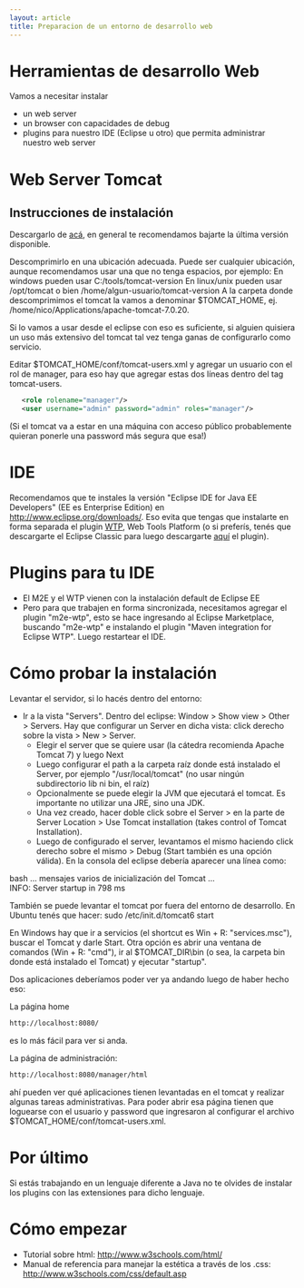 ```yaml
---
layout: article
title: Preparacion de un entorno de desarrollo web
---
```


# Herramientas de desarrollo Web

Vamos a necesitar instalar

-   un web server
-   un browser con capacidades de debug
-   plugins para nuestro IDE (Eclipse u otro) que permita administrar nuestro web server

# Web Server Tomcat

## Instrucciones de instalación

Descargarlo de [acá](http://tomcat.apache.org/index.html), en general te recomendamos bajarte la última versión disponible.

Descomprimirlo en una ubicación adecuada. Puede ser cualquier ubicación, aunque recomendamos usar una que no tenga espacios, por ejemplo: En windows pueden usar C:/tools/tomcat-version En linux/unix pueden usar /opt/tomcat o bien /home/algun-usuario/tomcat-version A la carpeta donde descomprimimos el tomcat la vamos a denominar $TOMCAT\_HOME, ej. /home/nico/Applications/apache-tomcat-7.0.20.

Si lo vamos a usar desde el eclipse con eso es suficiente, si alguien quisiera un uso más extensivo del tomcat tal vez tenga ganas de configurarlo como servicio.

Editar $TOMCAT\_HOME/conf/tomcat-users.xml y agregar un usuario con el rol de manager, para eso hay que agregar estas dos líneas dentro del tag tomcat-users.

```xml
   <role rolename="manager"/>
   <user username="admin" password="admin" roles="manager"/>
```   

(Si el tomcat va a estar en una máquina con acceso público probablemente quieran ponerle una password más segura que esa!)

<!-- -->

# IDE

Recomendamos que te instales la versión "Eclipse IDE for Java EE Developers" (EE es Enterprise Edition) en <http://www.eclipse.org/downloads/>. Eso evita que tengas que instalarte en forma separada el plugin [WTP](http://www.eclipse.org/webtools/), Web Tools Platform (o si preferís, tenés que descargarte el Eclipse Classic para luego descargarte [aquí](http://eclipse.org/webtools/releases/3.8.2/) el plugin).

# Plugins para tu IDE

-   El M2E y el WTP vienen con la instalación default de Eclipse EE
-   Pero para que trabajen en forma sincronizada, necesitamos agregar el plugin "m2e-wtp", esto se hace ingresando al Eclipse Marketplace, buscando "m2e-wtp" e instalando el plugin "Maven integration for Eclipse WTP". Luego restartear el IDE.

# Cómo probar la instalación

Levantar el servidor, si lo hacés dentro del entorno:

-   Ir a la vista "Servers". Dentro del eclipse: Window &gt; Show view &gt; Other &gt; Servers. Hay que configurar un Server en dicha vista: click derecho sobre la vista &gt; New &gt; Server.
    -   Elegir el server que se quiere usar (la cátedra recomienda Apache Tomcat 7) y luego Next
    -   Luego configurar el path a la carpeta raíz donde está instalado el Server, por ejemplo "/usr/local/tomcat" (no usar ningún subdirectorio lib ni bin, el raíz)
    -   Opcionalmente se puede elegir la JVM que ejecutará el tomcat. Es importante no utilizar una JRE, sino una JDK.
    -   Una vez creado, hacer doble click sobre el Server &gt; en la parte de Server Location &gt; Use Tomcat installation (takes control of Tomcat Installation).
    -   Luego de configurado el server, levantamos el mismo haciendo click derecho sobre el mismo &gt; Debug (Start también es una opción válida). En la consola del eclipse debería aparecer una línea como:

   bash
... mensajes varios de inicialización del Tomcat ...
INFO: Server startup in 798 ms
       
   
También se puede levantar el tomcat por fuera del entorno de desarrollo. En Ubuntu tenés que hacer: sudo /etc/init.d/tomcat6 start

En Windows hay que ir a servicios (el shortcut es Win + R: "services.msc"), buscar el Tomcat y darle Start. Otra opción es abrir una ventana de comandos (Win + R: "cmd"), ir al $TOMCAT\_DIR\\bin (o sea, la carpeta bin donde está instalado el Tomcat) y ejecutar "startup".

Dos aplicaciones deberíamos poder ver ya andando luego de haber hecho eso: 

La página home 

```html
http://localhost:8080/
```

es lo más fácil para ver si anda. 


La página de administración: 

```html
http://localhost:8080/manager/html
```

ahí pueden ver qué aplicaciones tienen levantadas en el tomcat y realizar algunas tareas administrativas. Para poder abrir esa página tienen que loguearse con el usuario y password que ingresaron al configurar el archivo $TOMCAT\_HOME/conf/tomcat-users.xml.

# Por último

Si estás trabajando en un lenguaje diferente a Java no te olvides de instalar los plugins con las extensiones para dicho lenguaje.

# Cómo empezar

-   Tutorial sobre html: <http://www.w3schools.com/html/>
-   Manual de referencia para manejar la estética a través de los .css: <http://www.w3schools.com/css/default.asp>

